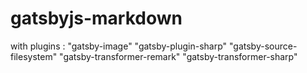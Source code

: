 # gatsbyjs-markdown
with plugins :  "gatsby-image"    "gatsby-plugin-sharp"     "gatsby-source-filesystem"    "gatsby-transformer-remark" "gatsby-transformer-sharp"
